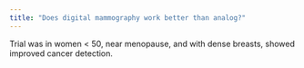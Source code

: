 ```yaml
---
title: "Does digital mammography work better than analog?"
---
```

Trial was in women &lt; 50, near menopause, and with dense breasts, showed improved cancer detection.

